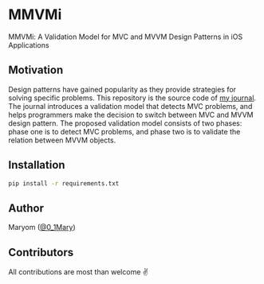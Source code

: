 # MMVMi
MMVMi: A Validation Model for MVC and MVVM Design Patterns in iOS Applications

## Motivation
Design patterns have gained popularity as they provide strategies for solving specific problems. This repository is the source code of [my journal](http://www.iaeng.org/IJCS/issues_v45/issue_3/IJCS_45_3_03.pdf). The journal introduces a validation model that detects MVC problems, and helps programmers make the decision to switch between MVC and MVVM design pattern. The proposed validation model consists of two phases: phase one is to detect MVC problems, and phase two is to validate the relation between MVVM objects.

## Installation
```sh
pip install -r requirements.txt
```

## Author
Maryom ([@0_1Mary](http://twitter.com/0_1Mary))

## Contributors
All contributions are most than welcome ✌️
